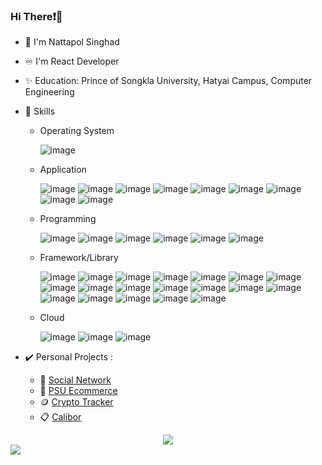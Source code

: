 
### Hi There❗👋
- 🧑 I'm Nattapol Singhad 
- ♾️ I'm React Developer 
- ✨ Education: Prince of Songkla University, Hatyai Campus, Computer Engineering
- 🚀 Skills
  - Operating System
    
    ![image](https://img.shields.io/badge/Windows-0078D6?style=flat&logo=windows&logoColor=white)  

  - Application

    ![image](https://img.shields.io/badge/MySQL-005C84?style=flat&logo=mysql&logoColor=white)
    ![image](https://img.shields.io/badge/MongoDB-4EA94B?style=flat&logo=mongodb&logoColor=white)
    ![image](https://img.shields.io/badge/GitHub-100000?style=flat&logo=github&logoColor=white)
    ![image](https://img.shields.io/badge/GitLab-330F63?style=flat&logo=gitlab&logoColor=white)
    ![image](https://img.shields.io/badge/Docker-2CA5E0?style=flat&logo=docker&logoColor=white)
    ![image](https://img.shields.io/badge/Checkmk-100000?style=flat&logo=CHECKMK&logoColor=white&labelColor=4DD40F&color=4DD40F)
    ![image](https://img.shields.io/badge/Looker_Studio-100000?style=flat&logo=Looker&logoColor=0033FF&labelColor=FFFFFF&color=FFFFFF)
    ![image](https://img.shields.io/badge/Sourcetree-0052CC?style=flat&logo=Sourcetree&logoColor=white)
    ![image](https://img.shields.io/badge/Jira-0052CC?style=flat&logo=Jira&logoColor=white)

  - Programming

    ![image](https://img.shields.io/badge/C-00599C?style=flat&logo=c&logoColor=white)
    ![image](https://img.shields.io/badge/Python-FFD43B?style=flat&logo=python&logoColor=blue)
    ![image](https://img.shields.io/badge/JavaScript-323330?style=flat&logo=javascript&logoColor=F7DF1E)
    ![image](https://img.shields.io/badge/TypeScript-007ACC?style=flat&logo=typescript&logoColor=white)
    ![image](https://img.shields.io/badge/HTML5-E34F26?style=flat&logo=html5&logoColor=white)
    ![image](https://img.shields.io/badge/CSS3-1572B6?style=flat&logo=css3&logoColor=white)

  - Framework/Library
 
    ![image](https://img.shields.io/badge/Node%20js-339933?style=flat&logo=nodedotjs&logoColor=white)
    ![image](https://img.shields.io/badge/Express%20js-000000?style=flat&logo=express&logoColor=white)
    ![image](https://img.shields.io/badge/fastify-202020?style=flat&logo=fastify&logoColor=white)
    ![image](https://img.shields.io/badge/Flask-000000?style=flat&logo=flask&logoColor=white)
    ![image](https://img.shields.io/badge/strapi-2F2E8B?style=flat&logo=strapi&logoColor=white)
    ![image](https://img.shields.io/badge/next%20js-000000?style=flat&logo=nextdotjs&logoColor=white)
    ![image](https://img.shields.io/badge/React-20232A?style=flat&logo=react&logoColor=61DAFB)
    ![image](https://img.shields.io/badge/Tailwind_CSS-38B2AC?style=flat&logo=tailwind-css&logoColor=white)
    ![image](https://img.shields.io/badge/Bootstrap-563D7C?style=flat&logo=bootstrap&logoColor=white)
    ![image](https://img.shields.io/badge/NextUI-100000?style=flat&logo=nextui&logoColor=FFFFFF&labelColor=000000&color=000000)
    ![image](https://img.shields.io/badge/Material%20UI-007FFF?style=flat&logo=mui&logoColor=white)
    ![image](https://img.shields.io/badge/Ant%20Design-1890FF?style=flat&logo=antdesign&logoColor=white)
    ![image](https://img.shields.io/badge/Apollo%20GraphQL-311C87?&style=flat&logo=Apollo%20GraphQL&logoColor=white)
    ![image](https://img.shields.io/badge/GraphQl-E10098?style=flat&logo=graphql&logoColor=white)
    ![image](https://img.shields.io/badge/Jest-C21325?style=flat&logo=jest&logoColor=white)
    ![image](https://img.shields.io/badge/Robot%20Framework-000000?style=flat&logo=robot-framework&logoColor=white)
    ![image](https://img.shields.io/badge/Socket.io-010101?&style=flat&logo=Socket.io&logoColor=white)
    ![image](https://img.shields.io/badge/shadcn%2Fui-000000?style=flat&logo=shadcnui&logoColor=white)
    ![image](https://img.shields.io/badge/daisyUI-1ad1a5?style=flat&logo=daisyui&logoColor=white)
 
  - Cloud
    
    ![image](https://img.shields.io/badge/Vercel-000000?style=flat&logo=vercel&logoColor=white)
    ![image](https://img.shields.io/badge/Render-46E3B7?style=flat&logo=render&logoColor=white)
    ![image](https://img.shields.io/badge/Cloudinary-100000?style=flat&logo=cloudinary&logoColor=4400FF&labelColor=FFFFFF&color=FFFFFF)

 - ✔️ Personal Projects :
   
   - 💬 [Social Network](https://next-sc.netlify.app)
   - 🛒 [PSU Ecommerce](https://next-psu-ecommerce.netlify.app)
   - 🪙 [Crypto Tracker](https://coinbase-blockchain.netlify.app)
   - 📋 [Calibor](https://calibor.netlify.app)
  

<div align="center" dir="auto" <img style="max-width: 100%;" src="https://github-readme-stats.vercel.app/api?username=HaDiizz&show_icons=true&theme=radical" />
 <img style="max-width: 100%;" src="https://github-readme-stats.vercel.app/api/top-langs/?username=HaDiizz&theme=radical&layout=compact" />
</div>


<img src="https://komarev.com/ghpvc/?username=HaDiizze&color=blueviolet" />



